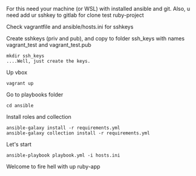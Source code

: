 
For this need your machine (or WSL) with installed ansible and git.
Also, u need add ur sshkey to gitlab for clone test ruby-project

Check vagrantfile and ansible/hosts.ini for sshkeys

Create sshkeys (priv and pub), and copy to folder ssh_keys with names vagrant_test and vagrant_test.pub
```
mkdir ssh_keys
....Well, just create the keys.
```
Up vbox
```
vagrant up
```
Go to playbooks folder

```
cd ansible
```

Install roles and collection
```
ansible-galaxy install -r requirements.yml
ansible-galaxy collection install -r requirements.yml
```

Let's start
```
ansible-playbook playbook.yml -i hosts.ini
```
Welcome to fire hell with up ruby-app

